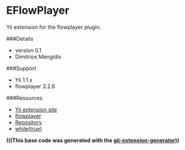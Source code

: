 EFlowPlayer
===========
Yii extension for the flowplayer plugin.

###Details
- version 0.1
- Dimitrios Mengidis

###Support
- Yii 1.1.x
- flowplayer 3.2.6

###Resources
- [Yii extension site](http://www.yiiframework.com/extension/eflowplayer/)
- [flowplayer](http://www.flowplayer.org)
- [Repository](http://www.github.com/dmtrs/EFlowPlayer)
- [while(true)](http://dmtrs.devio.us/blog)

__(((This base code was generated with the [gii-extension-generator](http://www.yiiframework.com/extension/gii-extension-generator/)))__
